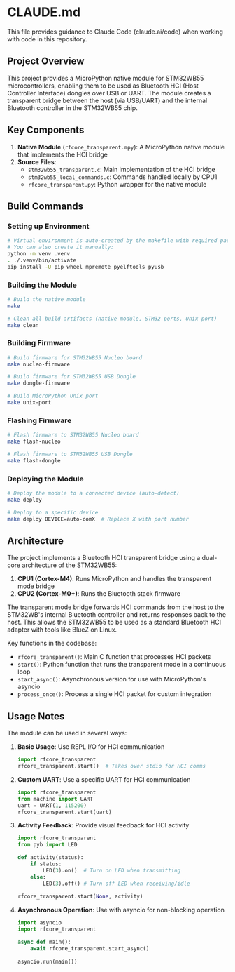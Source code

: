 # CLAUDE.md

This file provides guidance to Claude Code (claude.ai/code) when working with code in this repository.

## Project Overview

This project provides a MicroPython native module for STM32WB55 microcontrollers, enabling them to be used as Bluetooth HCI (Host Controller Interface) dongles over USB or UART. The module creates a transparent bridge between the host (via USB/UART) and the internal Bluetooth controller in the STM32WB55 chip.

## Key Components

1. **Native Module** (`rfcore_transparent.mpy`): A MicroPython native module that implements the HCI bridge
2. **Source Files**:
   - `stm32wb55_transparent.c`: Main implementation of the HCI bridge
   - `stm32wb55_local_commands.c`: Commands handled locally by CPU1
   - `rfcore_transparent.py`: Python wrapper for the native module

## Build Commands

### Setting up Environment

```bash
# Virtual environment is auto-created by the makefile with required packages
# You can also create it manually:
python -m venv .venv
. ./.venv/bin/activate
pip install -U pip wheel mpremote pyelftools pyusb
```

### Building the Module

```bash
# Build the native module
make

# Clean all build artifacts (native module, STM32 ports, Unix port)
make clean
```

### Building Firmware

```bash
# Build firmware for STM32WB55 Nucleo board
make nucleo-firmware

# Build firmware for STM32WB55 USB Dongle
make dongle-firmware

# Build MicroPython Unix port
make unix-port
```

### Flashing Firmware

```bash
# Flash firmware to STM32WB55 Nucleo board
make flash-nucleo

# Flash firmware to STM32WB55 USB Dongle
make flash-dongle
```

### Deploying the Module

```bash
# Deploy the module to a connected device (auto-detect)
make deploy

# Deploy to a specific device
make deploy DEVICE=auto-comX  # Replace X with port number
```

## Architecture

The project implements a Bluetooth HCI transparent bridge using a dual-core architecture of the STM32WB55:

1. **CPU1 (Cortex-M4)**: Runs MicroPython and handles the transparent mode bridge
2. **CPU2 (Cortex-M0+)**: Runs the Bluetooth stack firmware

The transparent mode bridge forwards HCI commands from the host to the STM32WB's internal Bluetooth controller and returns responses back to the host. This allows the STM32WB55 to be used as a standard Bluetooth HCI adapter with tools like BlueZ on Linux.

Key functions in the codebase:
- `rfcore_transparent()`: Main C function that processes HCI packets
- `start()`: Python function that runs the transparent mode in a continuous loop
- `start_async()`: Asynchronous version for use with MicroPython's asyncio
- `process_once()`: Process a single HCI packet for custom integration

## Usage Notes

The module can be used in several ways:

1. **Basic Usage**: Use REPL I/O for HCI communication
   ```python
   import rfcore_transparent
   rfcore_transparent.start()  # Takes over stdio for HCI comms
   ```

2. **Custom UART**: Use a specific UART for HCI communication
   ```python
   import rfcore_transparent
   from machine import UART
   uart = UART(1, 115200)
   rfcore_transparent.start(uart)
   ```

3. **Activity Feedback**: Provide visual feedback for HCI activity
   ```python
   import rfcore_transparent
   from pyb import LED
   
   def activity(status):
       if status:
           LED(3).on()  # Turn on LED when transmitting
       else:
           LED(3).off() # Turn off LED when receiving/idle
           
   rfcore_transparent.start(None, activity)
   ```

4. **Asynchronous Operation**: Use with asyncio for non-blocking operation
   ```python
   import asyncio
   import rfcore_transparent
   
   async def main():
       await rfcore_transparent.start_async()
       
   asyncio.run(main())
   ```
